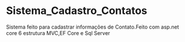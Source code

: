 # Sistema_Cadastro_Contatos
 Sistema feito para cadastrar informações de Contato.Feito com asp.net core 6 estrutura MVC,EF Core e Sql Server
